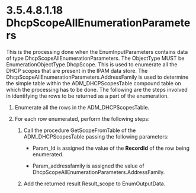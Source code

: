 <html dir="LTR" xmlns:mshelp="http://msdn.microsoft.com/mshelp" xmlns:ddue="http://ddue.schemas.microsoft.com/authoring/2003/5" xmlns:xlink="http://www.w3.org/1999/xlink" xmlns:tool="http://www.microsoft.com/tooltip">
 <body>
 <div id="header">
 <h1 class="heading">3.5.4.8.1.18 DhcpScopeAllEnumerationParameters</h1>
 </div>
 <div id="mainSection">
 <div id="mainBody">
 <div id="allHistory" class="saveHistory"></div>
 <div id="sectionSection0" class="section" name="collapseableSection">
 

<p>This is the processing done when the EnumInputParameters
contains data of type DhcpScopeAllEnumerationParameters. The ObjectType MUST be
EnumerationObjectType.DhcpScope. This is used to enumerate all the DHCP scopes
that are present in the IPAM data store. The
DhcpScopeAllEnumerationParameters.AddressFamily is used to determine the simple
table within the ADM_DHCPScopesTable compound table on which the processing has
to be done. The following are the steps involved in identifying the rows to be
returned as a part of the enumeration.</p>

<ol><li><p><span> </span>Enumerate all
the rows in the ADM_DHCPScopesTable.</p>

</li><li><p><span> </span>For each row
enumerated, perform the following steps:</p>

<ol><li><p><span> 
</span>Call the procedure GetScopeFromTable of the ADM_DHCPScopesTable passing
the following parameters:</p>

<ul><li><p><span><span> 
</span></span>Param_Id is assigned the value of the <b>RecordId</b> of the row
being enumerated.</p>

</li><li><p><span><span> 
</span></span>Param_addressfamily is assigned the value of
DhcpScopeAllEnumerationParameters.AddressFamily.</p>

</li></ul></li><li><p><span> 
</span>Add the returned result Result_scope to EnumOutputData.</p>

</li></ol></li></ol>
 </div>
 </div>
 </div>
 </body>
</html>